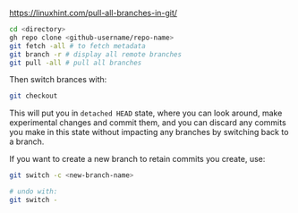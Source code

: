 https://linuxhint.com/pull-all-branches-in-git/

```bash
cd <directory>
gh repo clone <github-username/repo-name>
git fetch -all # to fetch metadata 
git branch -r # display all remote branches
git pull -all # pull all branches
```

Then switch brances with:

```bash
git checkout 
```

This will put you in `detached HEAD` state, where you can look around, make experimental changes and commit them, and you can discard any commits you make in this state without impacting any branches by switching back to a branch.

If you want to create a new branch to retain commits you create, use:

```bash
git switch -c <new-branch-name>

# undo with:
git switch -
```
